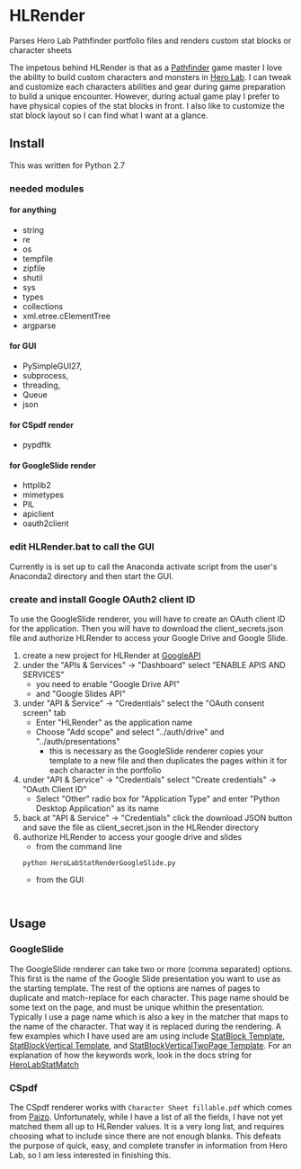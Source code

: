 # HLRender
Parses Hero Lab Pathfinder portfolio files and renders custom stat blocks or character sheets

The impetous behind HLRender is that as a [Pathfinder](https://paizo.com/pathfinder) game master I love the ability to build custom characters and monsters in [Hero Lab](https://www.wolflair.com/hero-lab-classic/).  I can tweak and customize each characters abilities and gear during game preparation to build a unique encounter.  However, during actual game play I prefer to have physical copies of the stat blocks in front.  I also like to customize the stat block layout so I can find what I want at a glance.

## Install
This was written for Python 2.7

### needed modules
#### for anything
- string
- re
- os
- tempfile
- zipfile
- shutil
- sys
- types
- collections
- xml.etree.cElementTree
- argparse
#### for GUI
- PySimpleGUI27,
- subprocess,
- threading,
- Queue
- json
#### for CSpdf render
- pypdftk
#### for GoogleSlide render
- httplib2
- mimetypes
- PIL
- apiclient
- oauth2client

### edit HLRender.bat to call the GUI
Currently is is set up to call the Anaconda activate script from the user's Anaconda2 directory and then start the GUI.  

### create and install Google OAuth2 client ID
To use the GoogleSlide renderer, you will have to create an OAuth client ID for the application.  Then you will have to download the client_secrets.json file and authorize HLRender to access your Google Drive and Google Slide.  

1. create a new project for HLRender at [GoogleAPI](https://console.developers.google.com/apis/dashboard)
2. under the "APIs & Services" -> "Dashboard" select "ENABLE APIS AND SERVICES" 
   - you need to enable "Google Drive API" 
   - and "Google Slides API"
3. under "API & Service" -> "Credentials" select the "OAuth consent screen" tab
   - Enter "HLRender" as the application name
   - Choose "Add scope" and select "../auth/drive" and "../auth/presentations" 
      - this is necessary as the GoogleSlide renderer copies your template to a new file and then duplicates the pages within it for each character in the portfolio
4. under "API & Service" -> "Credentials" select "Create credentials" -> "OAuth Client ID"
   - Select "Other" radio box for "Application Type" and enter "Python Desktop Application" as its name
5. back at "API & Service" -> "Credentials" click the download JSON button and save the file as client_secret.json in the HLRender directory
6. authorize HLRender to access your google drive and slides
   - from the command line
   ```
   python HeroLabStatRenderGoogleSlide.py
   ```
   - from the GUI
   ```
  
## Usage
### GoogleSlide
  The GoogleSlide renderer can take two or more (comma separated) options.  This first is the name of the Google Slide presentation you want to use as the starting template.  The rest of the options are names of pages to duplicate and match-replace for each character.  This page name should be some text on the page, and must be unique whithin the presentation.  Typically I use a page name which is also a key in the matcher that maps to the name of the character.  That way it is replaced during the rendering.  A few examples which I have used are am using include [StatBlock Template](https://drive.google.com/open?id=1C5u4HXB_9jbBXUD6y8l37bxckqei6ipy5TCIRDgsZFw), [StatBlockVertical Template](https://drive.google.com/open?id=1TPJzOrotRVVM5X-tgJI6BCEtY23I_K6DweiOwooaSAE), and [StatBlockVerticalTwoPage Template](https://drive.google.com/open?id=19EYt8vSpSl6kR8-ImSKmekF4uTGCvL7_NrazZV34IWk).  For an explanation of how the keywords work, look in the docs string for [HeroLabStatMatch](HeroLabStatMatch.py)

### CSpdf
  The CSpdf renderer works with ``Character Sheet fillable.pdf`` which comes from [Paizo](https://www.paizo.com).  Unfortunately, while I have a list of all the fields, I have not yet matched them all up to HLRender values.  It is a very long list, and requires choosing what to include since there are not enough blanks.  This defeats the purpose of quick, easy, and complete transfer in information from Hero Lab, so I am less interested in finishing this.
